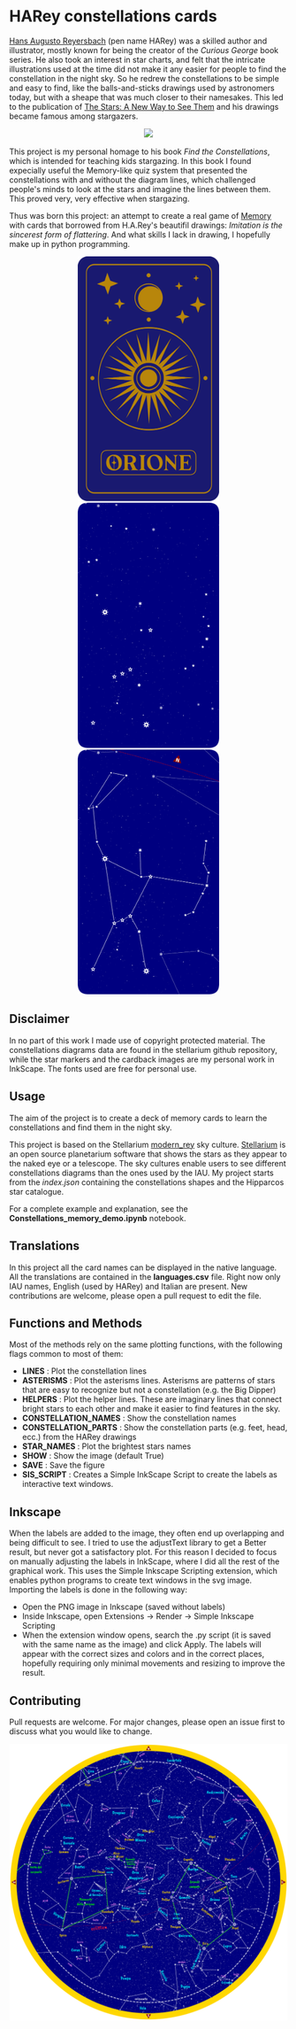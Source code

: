 # HARey constellations cards
[Hans Augusto Reyersbach](https://en.wikipedia.org/wiki/H._A._Rey) (pen name HARey) was a skilled author and illustrator, mostly known for being the creator of the _Curious George_ book series. He also took an interest in star charts, and felt that the intricate illustrations used at the time did not make it any easier for people to find the constellation in the night sky. So he redrew the constellations to be simple and easy to find, like the balls-and-sticks drawings used by astronomers today, but with a sheape that was much closer to their namesakes. This led to the publication of [The Stars: A New Way to See Them](https://en.wikipedia.org/wiki/The_Stars:_A_New_Way_to_See_Them) and his drawings became famous among stargazers.


<p align="center">
<img src="https://images-na.ssl-images-amazon.com/images/I/716tfSmegfL._AC_UL210_SR210,210_.jpg" >
</p>

This project is my personal homage to his book _Find the Constellations_, which is intended for teaching kids stargazing. In this book I found expecially useful the Memory-like quiz system that presented the constellations with and without the diagram lines, which challenged people's minds to look at the stars and imagine the lines between them. This proved very, very effective when stargazing. 

Thus was born this project: an attempt to create a real game of [Memory](https://en.wikipedia.org/wiki/Concentration_(card_game)) with cards that borrowed from H.A.Rey's beautifil drawings: _Imitation is the sincerest form of flattering_. 
And what skills I lack in drawing, I hopefully make up in python programming.

<p align="center">
  <img src="https://github.com/Giacomo-Menegatti/HARey_constellations_cards/blob/main/images/Ori_back_1.png" width="256">
  <img src="https://github.com/Giacomo-Menegatti/HARey_constellations_cards/blob/main/images/Ori_bare_3.png" width="256">
  <img src="https://github.com/Giacomo-Menegatti/HARey_constellations_cards/blob/main/images/Ori_lines_4.png" width="256">
</p>


## Disclaimer
In no part of this work I made use of copyright protected material. The constellations diagrams data are found in the stellarium github repository, while the star markers and the cardback images are my personal work in InkScape. The fonts used are free for personal use.


## Usage
The aim of the project is to create a deck of memory cards to learn the constellations and find them in the night sky.

This project is based on the Stellarium [modern_rey](https://github.com/Stellarium/stellarium/tree/master/skycultures/modern_rey) sky culture. [Stellarium](https://stellarium.org/it) is an open source planetarium software that shows the stars as they appear to the naked eye or a telescope. The sky cultures enable users to see different constellations diagrams than the ones used by the IAU. My project starts from the _index.json_ containing the constellations shapes and the Hipparcos star catalogue. 

For a complete example and explanation, see the __Constellations_memory_demo.ipynb__ notebook.

## Translations
In this project all the card names can be displayed in the native language. All the translations are contained in the __languages.csv__ file. Right now only IAU names, English (used by HARey) and Italian are present. New contributions are welcome, please open a pull request to edit the file.

## Functions and Methods

Most of the methods rely on the same plotting functions, with the following flags common to most of them:
- __LINES__ : Plot the constellation lines
- __ASTERISMS__ : Plot the asterisms lines. Asterisms are patterns of stars that are easy to recognize but not a constellation (e.g. the Big Dipper)
- __HELPERS__ : Plot the helper lines. These are imaginary lines that connect bright stars to each other and make it easier to find features in the sky.
- __CONSTELLATION_NAMES__ : Show the constellation names
- __CONSTELLATION_PARTS__ : Show the constellation parts (e.g. feet, head, ecc.) from the HARey drawings
- __STAR_NAMES__ : Plot the brightest stars names
- __SHOW__ : Show the image (default True)
- __SAVE__ : Save the figure
- __SIS_SCRIPT__ : Creates a Simple InkScape Script to create the labels as interactive text windows.

## Inkscape
When the labels are added to the image, they often end up overlapping and being difficult to see. I tried to use the adjustText library to get a Better result, but never got a satisfactory plot. For this reason I decided to focus on manually adjusting the labels in InkScape, where I did all the rest of the graphical work. This uses the Simple Inkscape Scripting extension, which enables python programs to create text windows in the svg image. 
Importing the labels is done in the following way:
- Open the PNG image in Inkscape (saved without labels)
- Inside Inkscape, open Extensions -> Render -> Simple Inkscape Scripting
- When the extension window opens, search the .py script (it is saved with the same name as the image) and click Apply. The labels will appear with the correct sizes and colors and in the correct places, hopefully requiring only minimal movements and resizing to improve the result.


## Contributing

Pull requests are welcome. For major changes, please open an issue first
to discuss what you would like to change.

<p align="center">
<img src="https://github.com/Giacomo-Menegatti/HARey_constellations_cards/blob/main/images/Sky_map_with_labels.png" width=600>
</p>


